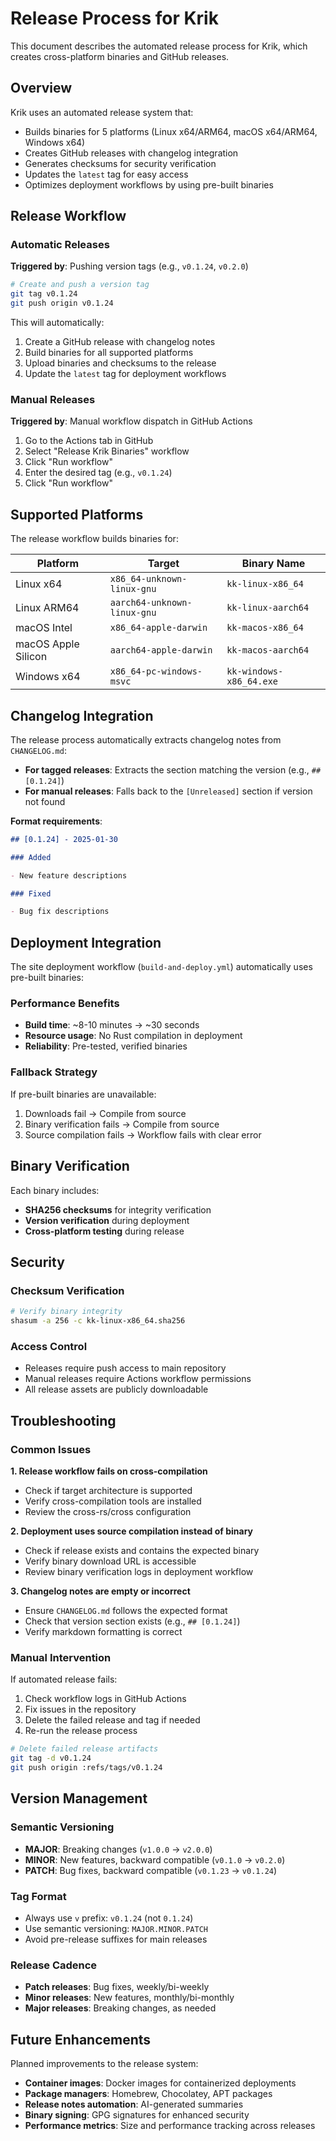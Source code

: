 # Release Process for Krik

This document describes the automated release process for Krik, which creates
cross-platform binaries and GitHub releases.

## Overview

Krik uses an automated release system that:

- Builds binaries for 5 platforms (Linux x64/ARM64, macOS x64/ARM64, Windows
  x64)
- Creates GitHub releases with changelog integration
- Generates checksums for security verification
- Updates the `latest` tag for easy access
- Optimizes deployment workflows by using pre-built binaries

## Release Workflow

### Automatic Releases

**Triggered by**: Pushing version tags (e.g., `v0.1.24`, `v0.2.0`)

```bash
# Create and push a version tag
git tag v0.1.24
git push origin v0.1.24
```

This will automatically:

1. Create a GitHub release with changelog notes
2. Build binaries for all supported platforms
3. Upload binaries and checksums to the release
4. Update the `latest` tag for deployment workflows

### Manual Releases

**Triggered by**: Manual workflow dispatch in GitHub Actions

1. Go to the Actions tab in GitHub
2. Select "Release Krik Binaries" workflow
3. Click "Run workflow"
4. Enter the desired tag (e.g., `v0.1.24`)
5. Click "Run workflow"

## Supported Platforms

The release workflow builds binaries for:

| Platform            | Target                      | Binary Name             |
| ------------------- | --------------------------- | ----------------------- |
| Linux x64           | `x86_64-unknown-linux-gnu`  | `kk-linux-x86_64`       |
| Linux ARM64         | `aarch64-unknown-linux-gnu` | `kk-linux-aarch64`      |
| macOS Intel         | `x86_64-apple-darwin`       | `kk-macos-x86_64`       |
| macOS Apple Silicon | `aarch64-apple-darwin`      | `kk-macos-aarch64`      |
| Windows x64         | `x86_64-pc-windows-msvc`    | `kk-windows-x86_64.exe` |

## Changelog Integration

The release process automatically extracts changelog notes from `CHANGELOG.md`:

- **For tagged releases**: Extracts the section matching the version (e.g.,
  `## [0.1.24]`)
- **For manual releases**: Falls back to the `[Unreleased]` section if version
  not found

**Format requirements**:

```markdown
## [0.1.24] - 2025-01-30

### Added

- New feature descriptions

### Fixed

- Bug fix descriptions
```

## Deployment Integration

The site deployment workflow (`build-and-deploy.yml`) automatically uses
pre-built binaries:

### Performance Benefits

- **Build time**: ~8-10 minutes → ~30 seconds
- **Resource usage**: No Rust compilation in deployment
- **Reliability**: Pre-tested, verified binaries

### Fallback Strategy

If pre-built binaries are unavailable:

1. Downloads fail → Compile from source
2. Binary verification fails → Compile from source
3. Source compilation fails → Workflow fails with clear error

## Binary Verification

Each binary includes:

- **SHA256 checksums** for integrity verification
- **Version verification** during deployment
- **Cross-platform testing** during release

## Security

### Checksum Verification

```bash
# Verify binary integrity
shasum -a 256 -c kk-linux-x86_64.sha256
```

### Access Control

- Releases require push access to main repository
- Manual releases require Actions workflow permissions
- All release assets are publicly downloadable

## Troubleshooting

### Common Issues

**1. Release workflow fails on cross-compilation**

- Check if target architecture is supported
- Verify cross-compilation tools are installed
- Review the cross-rs/cross configuration

**2. Deployment uses source compilation instead of binary**

- Check if release exists and contains the expected binary
- Verify binary download URL is accessible
- Review binary verification logs in deployment workflow

**3. Changelog notes are empty or incorrect**

- Ensure `CHANGELOG.md` follows the expected format
- Check that version section exists (e.g., `## [0.1.24]`)
- Verify markdown formatting is correct

### Manual Intervention

If automated release fails:

1. Check workflow logs in GitHub Actions
2. Fix issues in the repository
3. Delete the failed release and tag if needed
4. Re-run the release process

```bash
# Delete failed release artifacts
git tag -d v0.1.24
git push origin :refs/tags/v0.1.24
```

## Version Management

### Semantic Versioning

- **MAJOR**: Breaking changes (`v1.0.0` → `v2.0.0`)
- **MINOR**: New features, backward compatible (`v0.1.0` → `v0.2.0`)
- **PATCH**: Bug fixes, backward compatible (`v0.1.23` → `v0.1.24`)

### Tag Format

- Always use `v` prefix: `v0.1.24` (not `0.1.24`)
- Use semantic versioning: `MAJOR.MINOR.PATCH`
- Avoid pre-release suffixes for main releases

### Release Cadence

- **Patch releases**: Bug fixes, weekly/bi-weekly
- **Minor releases**: New features, monthly/bi-monthly
- **Major releases**: Breaking changes, as needed

## Future Enhancements

Planned improvements to the release system:

- **Container images**: Docker images for containerized deployments
- **Package managers**: Homebrew, Chocolatey, APT packages
- **Release notes automation**: AI-generated summaries
- **Binary signing**: GPG signatures for enhanced security
- **Performance metrics**: Size and performance tracking across releases
